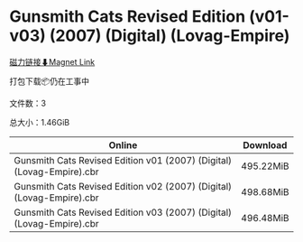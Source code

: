 # Gunsmith Cats Revised Edition (v01-v03) (2007) (Digital) (Lovag-Empire)

[磁力链接⬇Magnet Link](magnet:?xt=urn:btih:181680b51bf60bec421182d695bc36d1073e7466&dn=Gunsmith%20Cats%20Revised%20Edition%20%28v01-v03%29%20%282007%29%20%28Digital%29%20%28Lovag-Empire%29)

打包下载📦仍在工事中

文件数：3

总大小：1.46GiB

Online | Download
--- | ---
Gunsmith Cats Revised Edition v01 (2007) (Digital) (Lovag-Empire).cbr | 495.22MiB
Gunsmith Cats Revised Edition v02 (2007) (Digital) (Lovag-Empire).cbr | 498.68MiB
Gunsmith Cats Revised Edition v03 (2007) (Digital) (Lovag-Empire).cbr | 496.48MiB